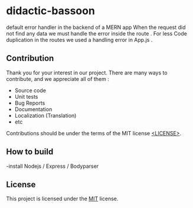 # didactic-bassoon
default error handler in the backend of a MERN app 
When the request did not find any data we must handle the error inside the route .
For less Code duplication in the routes we used a handling error in App.js .

## Contribution

Thank you for your interest in our project. There are many ways to contribute,
and we appreciate all of them :

- Source code
- Unit tests
- Bug Reports
- Documentation
- Localization (Translation)
- etc

Contributions should be under the terms of the MIT license [&lt;LICENSE&gt;](LICENSE).

## How to build

-install Nodejs / Express / Bodyparser 



## License

This project is licensed under the [MIT](LICENSE) license.
